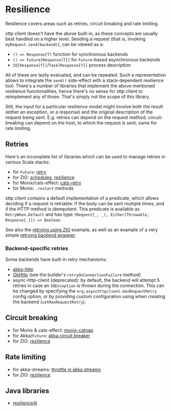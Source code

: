 # Resilience

Resilience covers areas such as retries, circuit breaking and rate limiting.

sttp client doesn't have the above built-in, as these concepts are usually best handled on a higher level. Sending a request (that is, invoking `myRequest.send(backend)`), can be viewed as a:

* `() => Response[T]` function for synchronous backends
* `() => Future[Response[T]]` for `Future`-based asynchronous backends
* `IO[Response[T]]`/`Task[Response[T]]` process description

All of these are lazily evaluated, and can be repeated. Such a representation allows to integrate the `send()` side-effect with a stack-dependent resilience tool. There's a number of libraries that implement the above mentioned resilience functionalities, hence there's no sense for sttp client to reimplement any of those. That's simply not the scope of this library.

Still, the input for a particular resilience model might involve both the result (either an exception, or a response) and the original description of the request being sent. E.g. retries can depend on the request method; circuit-breaking can depend on the host, to which the request is sent; same for rate limiting.

## Retries

Here's an incomplete list of libraries which can be used to manage retries in various Scala stacks:

* for `Future`: [retry](https://github.com/softwaremill/retry)
* for ZIO: [schedules](https://zio.dev/reference/schedule/), [rezilience](https://github.com/svroonland/rezilience)
* for Monix/cats-effect: [cats-retry](https://github.com/cb372/cats-retry)
* for Monix: `.restart` methods

sttp client contains a default implementation of a predicate, which allows deciding if a request is retriable: if the body can be sent multiple times, and if the HTTP method is idempotent.
This predicate is available as `RetryWhen.Default` and has type `(Request[_, _], Either[Throwable, Response[_]]) => Boolean`.

See also the [retrying using ZIO](examples.html#retry-a-request-using-zio) example, as well as an example of a very simple [retrying backend wrapper](backends/wrappers/custom.html#example-retrying-backend-wrapper). 

### Backend-specific retries

Some backends have built-in retry mechanisms:

* [akka-http](https://doc.akka.io/docs/akka-http/current/scala/http/client-side/host-level.html#retrying-a-request)
* [OkHttp](http://square.github.io/okhttp) (see the builder's `retryOnConnectionFailure` method)
* async-http-client (deprecated): by default, the backend will attempt 5 retries in case an `IOException` is thrown during the connection. This can be changed by specifying the `org.asynchttpclient.maxRequestRetry` config option, or by providing custom configuration using when creating the backend (`setMaxRequestRetry`).

## Circuit breaking 

* for Monix & cats-effect: [monix-catnap](https://monix.io/docs/3x/#monix-catnap)
* for Akka/`Future`: [akka circuit breaker](https://doc.akka.io/docs/akka/current/common/circuitbreaker.html)
* for ZIO: [rezilience](https://github.com/svroonland/rezilience)

## Rate limiting

* for akka-streams: [throttle in akka streams](https://doc.akka.io/docs/akka/current/stream/operators/Source-or-Flow/throttle.html)
* for ZIO: [rezilience](https://github.com/svroonland/rezilience)

## Java libraries

* [resilience4j](https://github.com/resilience4j/resilience4j)
